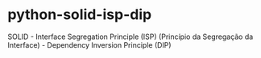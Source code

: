 # python-solid-isp-dip
SOLID - Interface Segregation Principle (ISP) (Princípio da Segregação da Interface) - Dependency Inversion Principle (DIP)

